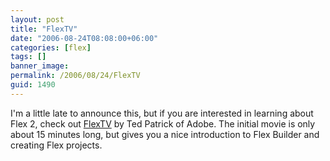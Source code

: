 ```yaml
---
layout: post
title: "FlexTV"
date: "2006-08-24T08:08:00+06:00"
categories: [flex]
tags: []
banner_image: 
permalink: /2006/08/24/FlexTV
guid: 1490
---
```


I'm a little late to announce this, but if you are interested in learning about Flex 2, check out <a href="http://www.onflex.org/ted/2006/08/introducing-flextv_23.php">FlexTV</a> by Ted Patrick of Adobe. The initial movie is only about 15 minutes long, but gives you a nice introduction to Flex Builder and creating Flex projects.